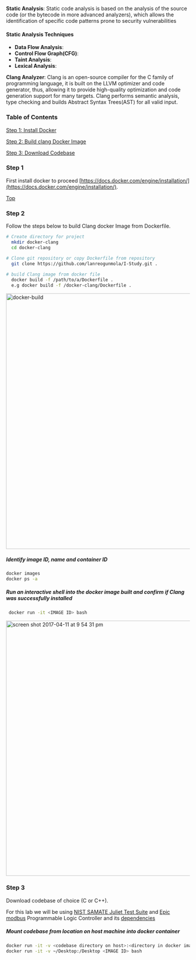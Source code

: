 
__Static Analysis__: Static code analysis is based on the analysis of the source code (or the bytecode in more advanced analyzers), which allows the identification of specific code patterns prone to security vulnerabilities

#### Static Analysis Techniques
* __Data Flow Analysis__:
* __Control Flow Graph(CFG)__:
* __Taint Analysis__:
* __Lexical Analysis__:

__Clang Analyzer__: Clang is an open-source compiler for the C family of programming language, it is built on the LLVM optimizer and code generator, thus, allowing it to provide high-quality optimization and code generation support for many targets. Clang performs semantic analysis, type checking and builds Abstract Syntax Trees(AST) for all valid input.

### Table of Contents    
[Step 1: Install Docker](#step-1) 

[Step 2: Build clang Docker Image](#step-2) 

[Step 3: Download Codebase](#step-3) 


### Step 1
First install docker to proceed [https://docs.docker.com/engine/installation/](https://docs.docker.com/engine/installation/).

[Top](#table-of-contents)

### Step 2
Follow the steps below to build Clang docker Image from Dockerfile.

```bash
# Create directory for project
  mkdir docker-clang
  cd docker-clang

# Clone git repository or copy Dockerfile from repository
  git clone https://github.com/lanreogunmola/I-Study.git .
 
# build Clang image from docker file 
  docker build -f /path/to/a/Dockerfile .
  e.g docker build -f /docker-clang/Dockerfile .
  ``` 
  <img width="699" alt="docker-build" src="https://cloud.githubusercontent.com/assets/18354718/24938951/e1e0739a-1eff-11e7-9a37-c1e69ea84a27.png"> 
  

 ##### Identify image ID, name and container ID
  ```bash
  docker images
  docker ps -a
  ``` 
 ##### Run an interactive shell into the docker image built and confirm if Clang was successfully installed
  ```bash
   docker run -it <IMAGE ID> bash
  ``` 
<img width="698" alt="screen shot 2017-04-11 at 9 54 31 pm" src="https://cloud.githubusercontent.com/assets/18354718/24939249/9cc75c54-1f01-11e7-8ea2-ead7264a5a4e.png">

### Step 3
Download codebase of choice (C or C++). 

For this lab we will be using [NIST SAMATE Juliet Test Suite](https://samate.nist.gov/SRD/view.php?tsID=86) and [Epic modbus](https://github.com/epics-modules/modbus) Programmable Logic Controller and its [dependencies](http://cars.uchicago.edu/software/epics/modbus.html)

##### Mount codebase from location on host machine into docker container
```bash
docker run -it -v <codebase directory on host>:<directory in docker image> <IMAGE ID> bash
docker run -it -v ~/Desktop:/Desktop <IMAGE ID> bash

 ``` 
